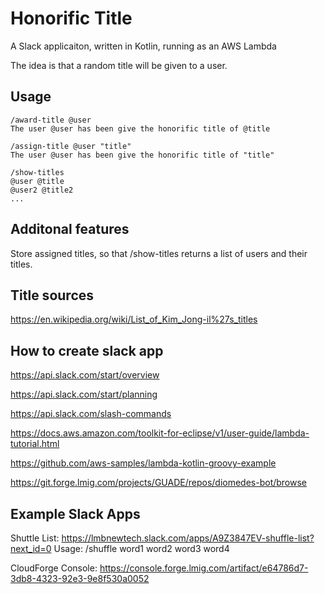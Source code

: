 # Honorific Title

A Slack applicaiton, written in Kotlin, running as an AWS Lambda

The idea is that a random title will be given to a user.

## Usage

    /award-title @user
    The user @user has been give the honorific title of @title

    /assign-title @user "title"
    The user @user has been give the honorific title of "title"

    /show-titles
    @user @title
    @user2 @title2
    ...

## Additonal features

Store assigned titles, so that /show-titles returns a list of users and their titles.


## Title sources

https://en.wikipedia.org/wiki/List_of_Kim_Jong-il%27s_titles

## How to create slack app

https://api.slack.com/start/overview

https://api.slack.com/start/planning

https://api.slack.com/slash-commands

https://docs.aws.amazon.com/toolkit-for-eclipse/v1/user-guide/lambda-tutorial.html

https://github.com/aws-samples/lambda-kotlin-groovy-example

https://git.forge.lmig.com/projects/GUADE/repos/diomedes-bot/browse

## Example Slack Apps

Shuttle List: https://lmbnewtech.slack.com/apps/A9Z3847EV-shuffle-list?next_id=0
Usage:
/shuffle word1 word2 word3 word4

CloudForge Console: https://console.forge.lmig.com/artifact/e64786d7-3db8-4323-92e3-9e8f530a0052
